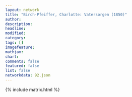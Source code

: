 ```yaml
---
layout: network
title: "Birch-Pfeiffer, Charlotte: Vatersorgen (1850)"
author:
description:
headline:
modified:
category:
tags: []
imagefeature: 
mathjax: 
chart: 
comments: false
featured: false
list: false
networkdata: 92.json
---
```

{% include matrix.html %}
